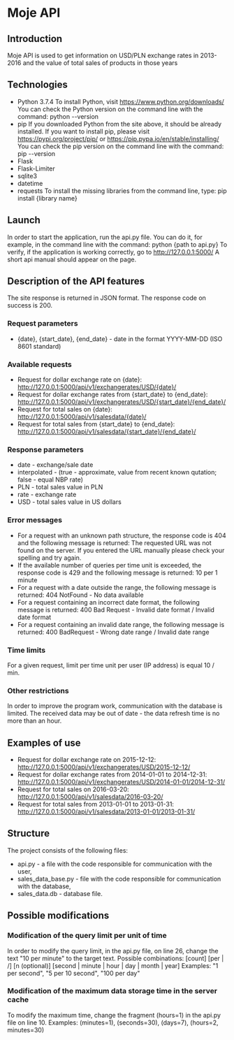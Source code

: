 # Moje API

## Introduction
Moje API is used to get information on USD/PLN exchange rates in 2013-2016
and the value of total sales of products in those years

## Technologies
 - Python 3.7.4
    To install Python, visit https://www.python.org/downloads/
    You can check the Python version on the command line with the command: python --version
 - pip
    If you downloaded Python from the site above, it should be already installed.
    If you want to install pip, please visit https://pypi.org/project/pip/ or https://pip.pypa.io/en/stable/installing/
    You can check the pip version on the command line with the command: pip --version
 - Flask
 - Flask-Limiter
 - sqlite3
 - datetime
 - requests
    To install the missing libraries from the command line, type: pip install {library name}

## Launch
In order to start the application, run the api.py file.
You can do it, for example, in the command line with the command: python {path to api.py}
To verify, if the application is working correctly, go to http://127.0.0.1:5000/
A short api manual should appear on the page.

## Description of the API features
The site response is returned in JSON format.
The response code on success is 200.

### Request parameters
 - {date}, {start_date}, {end_date} - date in the format YYYY-MM-DD (ISO 8601 standard)

### Available requests
 - Request for dollar exchange rate on {date}:
    http://127.0.0.1:5000/api/v1/exchangerates/USD/{date}/
 - Request for dollar exchange rates from {start_date} to {end_date}:
    http://127.0.0.1:5000/api/v1/exchangerates/USD/{start_date}/{end_date}/
 - Request for total sales on {date}:
    http://127.0.0.1:5000/api/v1/salesdata/{date}/
 - Request for total sales from {start_date} to {end_date}:
    http://127.0.0.1:5000/api/v1/salesdata/{start_date}/{end_date}/

### Response parameters
 - date - exchange/sale date
 - interpolated - (true - approximate, value from recent known qutation; false - equal NBP rate)
 - PLN - total sales value in PLN
 - rate - exchange rate
 - USD - total sales value in US dollars

### Error messages
 - For a request with an unknown path structure, the response code is 404 and the following message is returned:
    The requested URL was not found on the server. If you entered the URL manually please check your spelling and try again.
 - If the available number of queries per time unit is exceeded, the response code is 429 and the following message is returned:
    10 per 1 minute
 - For a request with a date outside the range, the following message is returned:
    404 NotFound - No data available
 - For a request containing an incorrect date format, the following message is returned:
    400 Bad Request - Invalid date format / Invalid date format
 - For a request containing an invalid date range, the following message is returned:
    400 BadRequest - Wrong date range / Invalid date range

### Time limits
For a given request, limit per time unit per user (IP address) is equal 10 / min.

### Other restrictions
In order to improve the program work, communication with the database is limited.
The received data may be out of date - the data refresh time is no more than an hour.

## Examples of use
 - Request for dollar exchange rate on 2015-12-12:
    http://127.0.0.1:5000/api/v1/exchangerates/USD/2015-12-12/
 - Request for dollar exchange rates from 2014-01-01 to 2014-12-31:
    http://127.0.0.1:5000/api/v1/exchangerates/USD/2014-01-01/2014-12-31/
 - Request for total sales on 2016-03-20:
    http://127.0.0.1:5000/api/v1/salesdata/2016-03-20/
 - Request for total sales from 2013-01-01 to 2013-01-31:
    http://127.0.0.1:5000/api/v1/salesdata/2013-01-01/2013-01-31/

## Structure
The project consists of the following files:
 - api.py - a file with the code responsible for communication with the user,
 - sales_data_base.py - file with the code responsible for communication with the database,
 - sales_data.db - database file.

## Possible modifications

### Modification of the query limit per unit of time
In order to modify the query limit, in the api.py file, on line 26, change the text "10 per minute" to the target text.
Possible combinations: [count] [per | /] [n (optional)] [second | minute | hour | day | month | year]
Examples: "1 per second", "5 per 10 second", "100 per day"

### Modification of the maximum data storage time in the server cache
To modify the maximum time, change the fragment (hours=1) in the api.py file on line 10.
Examples: (minutes=1), (seconds=30), (days=7), (hours=2, minutes=30)
